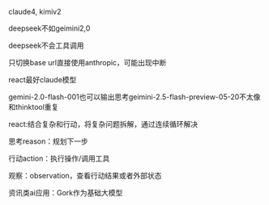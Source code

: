 claude4, kimiv2

deepseek不如geimini2,0

deepseek不会工具调用


只切换base url直接使用anthropic，可能出现中断

react最好claude模型

gemini-2.0-flash-001也可以输出思考geimini-2.5-flash-preview-05-20不太像和thinktool重复


react:结合复杂和行动，将复杂问题拆解，通过连续循环解决

思考reason：规划下一步

行动action：执行操作/调用工具

观察：observation，查看行动结果或者外部状态

资讯类ai应用：Gork作为基础大模型
